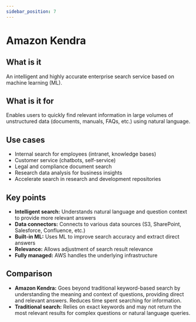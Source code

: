 ```yaml
---
sidebar_position: 7
---
```


# Amazon Kendra

## What is it
An intelligent and highly accurate enterprise search service based on machine learning (ML).

## What is it for
Enables users to quickly find relevant information in large volumes of unstructured data (documents, manuals, FAQs, etc.) using natural language.

## Use cases
- Internal search for employees (intranet, knowledge bases)
- Customer service (chatbots, self-service)
- Legal and compliance document search
- Research data analysis for business insights
- Accelerate search in research and development repositories

## Key points
- **Intelligent search:** Understands natural language and question context to provide more relevant answers
- **Data connectors:** Connects to various data sources (S3, SharePoint, Salesforce, Confluence, etc.)
- **Built-in ML:** Uses ML to improve search accuracy and extract direct answers
- **Relevance:** Allows adjustment of search result relevance
- **Fully managed:** AWS handles the underlying infrastructure

## Comparison
- **Amazon Kendra:** Goes beyond traditional keyword-based search by understanding the meaning and context of questions, providing direct and relevant answers. Reduces time spent searching for information.
- **Traditional search:** Relies on exact keywords and may not return the most relevant results for complex questions or natural language queries. 